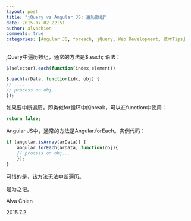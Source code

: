```yaml
---
layout: post
title: "jQuery vs Angular JS: 遍历数组"
date: 2015-07-02 22:51
author: alvachien
comments: true
categories: [Angular JS, foreach, jQuery, Web Development, 技术Tips]
---
```

jQuery中遍历数组，通常的方法是$.each; 语法：
```javascript
$(selector).each(function(index,element))
```

```javascript
$.each(arData, function(idx, obj) {
// ....
// process on obj...
});
```
如果要中断遍历，即类似for循环中的break，可以在function中使用：
```javascript
return false;
```

Angular JS中，通常的方法是Angular.forEach。实例代码：
```javascript
if (angular.isArray(arData)) {
    angular.forEach(arData, function(obj){
    // process on obj...
    });
}
```
可惜的是，该方法无法中断遍历。

是为之记。

Alva Chien

2015.7.2
